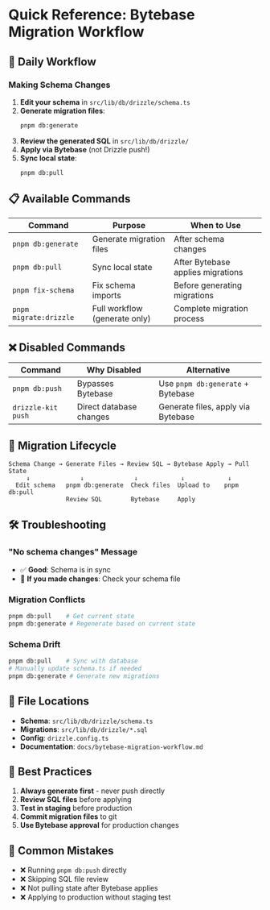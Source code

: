 # Quick Reference: Bytebase Migration Workflow

## 🚀 Daily Workflow

### Making Schema Changes

1. **Edit your schema** in `src/lib/db/drizzle/schema.ts`
2. **Generate migration files**:
   ```bash
   pnpm db:generate
   ```
3. **Review the generated SQL** in `src/lib/db/drizzle/`
4. **Apply via Bytebase** (not Drizzle push!)
5. **Sync local state**:
   ```bash
   pnpm db:pull
   ```

## 📋 Available Commands

| Command | Purpose | When to Use |
|---------|---------|-------------|
| `pnpm db:generate` | Generate migration files | After schema changes |
| `pnpm db:pull` | Sync local state | After Bytebase applies migrations |
| `pnpm fix-schema` | Fix schema imports | Before generating migrations |
| `pnpm migrate:drizzle` | Full workflow (generate only) | Complete migration process |

## ❌ Disabled Commands

| Command | Why Disabled | Alternative |
|---------|-------------|-------------|
| `pnpm db:push` | Bypasses Bytebase | Use `pnpm db:generate` + Bytebase |
| `drizzle-kit push` | Direct database changes | Generate files, apply via Bytebase |

## 🔄 Migration Lifecycle

```
Schema Change → Generate Files → Review SQL → Bytebase Apply → Pull State
     ↓              ↓              ↓            ↓            ↓
  Edit schema   pnpm db:generate  Check files  Upload to    pnpm db:pull
                Review SQL        Bytebase     Apply
```

## 🛠️ Troubleshooting

### "No schema changes" Message
- ✅ **Good**: Schema is in sync
- 🔄 **If you made changes**: Check your schema file

### Migration Conflicts
```bash
pnpm db:pull    # Get current state
pnpm db:generate # Regenerate based on current state
```

### Schema Drift
```bash
pnpm db:pull    # Sync with database
# Manually update schema.ts if needed
pnpm db:generate # Generate new migrations
```

## 📁 File Locations

- **Schema**: `src/lib/db/drizzle/schema.ts`
- **Migrations**: `src/lib/db/drizzle/*.sql`
- **Config**: `drizzle.config.ts`
- **Documentation**: `docs/bytebase-migration-workflow.md`

## 🎯 Best Practices

1. **Always generate first** - never push directly
2. **Review SQL files** before applying
3. **Test in staging** before production
4. **Commit migration files** to git
5. **Use Bytebase approval** for production changes

## 🚨 Common Mistakes

- ❌ Running `pnpm db:push` directly
- ❌ Skipping SQL file review
- ❌ Not pulling state after Bytebase applies
- ❌ Applying to production without staging test 